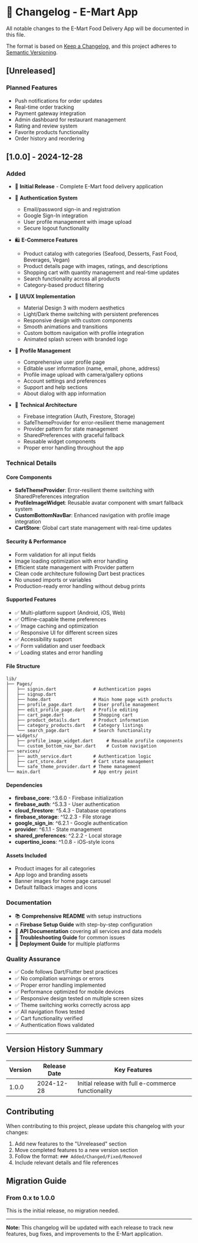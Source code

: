 # 📝 Changelog - E-Mart App

All notable changes to the E-Mart Food Delivery App will be documented in this file.

The format is based on [Keep a Changelog](https://keepachangelog.com/en/1.0.0/),
and this project adheres to [Semantic Versioning](https://semver.org/spec/v2.0.0.html).

## [Unreleased]

### Planned Features
- Push notifications for order updates
- Real-time order tracking
- Payment gateway integration
- Admin dashboard for restaurant management
- Rating and review system
- Favorite products functionality
- Order history and reordering

## [1.0.0] - 2024-12-28

### Added
- 🎉 **Initial Release** - Complete E-Mart food delivery application
- 🔐 **Authentication System**
  - Email/password sign-in and registration
  - Google Sign-In integration
  - User profile management with image upload
  - Secure logout functionality
  
- 🛍️ **E-Commerce Features**
  - Product catalog with categories (Seafood, Desserts, Fast Food, Beverages, Vegan)
  - Product details page with images, ratings, and descriptions
  - Shopping cart with quantity management and real-time updates
  - Search functionality across all products
  - Category-based product filtering
  
- 🎨 **UI/UX Implementation**
  - Material Design 3 with modern aesthetics
  - Light/Dark theme switching with persistent preferences
  - Responsive design with custom components
  - Smooth animations and transitions
  - Custom bottom navigation with profile integration
  - Animated splash screen with branded logo
  
- 👤 **Profile Management**
  - Comprehensive user profile page
  - Editable user information (name, email, phone, address)
  - Profile image upload with camera/gallery options
  - Account settings and preferences
  - Support and help sections
  - About dialog with app information
  
- 🔧 **Technical Architecture**
  - Firebase integration (Auth, Firestore, Storage)
  - SafeThemeProvider for error-resilient theme management
  - Provider pattern for state management
  - SharedPreferences with graceful fallback
  - Reusable widget components
  - Proper error handling throughout the app

### Technical Details

#### Core Components
- **SafeThemeProvider**: Error-resilient theme switching with SharedPreferences integration
- **ProfileImageWidget**: Reusable avatar component with smart fallback system
- **CustomBottomNavBar**: Enhanced navigation with profile image integration
- **CartStore**: Global cart state management with real-time updates

#### Security & Performance
- Form validation for all input fields
- Image loading optimization with error handling
- Efficient state management with Provider pattern
- Clean code architecture following Dart best practices
- No unused imports or variables
- Production-ready error handling without debug prints

#### Supported Features
- ✅ Multi-platform support (Android, iOS, Web)
- ✅ Offline-capable theme preferences
- ✅ Image caching and optimization
- ✅ Responsive UI for different screen sizes
- ✅ Accessibility support
- ✅ Form validation and user feedback
- ✅ Loading states and error handling

#### File Structure
```
lib/
├── Pages/
│   ├── signin.dart              # Authentication pages
│   ├── signup.dart
│   ├── home.dart                # Main home page with products
│   ├── profile_page.dart        # User profile management
│   ├── edit_profile_page.dart   # Profile editing
│   ├── cart_page.dart           # Shopping cart
│   ├── product_details.dart     # Product information
│   ├── category_products.dart   # Category listings
│   └── search_page.dart         # Search functionality
├── widgets/
│   ├── profile_image_widget.dart     # Reusable profile components
│   └── custom_bottom_nav_bar.dart    # Custom navigation
├── services/
│   ├── auth_service.dart        # Authentication logic
│   ├── cart_store.dart          # Cart state management
│   └── safe_theme_provider.dart # Theme management
└── main.dart                    # App entry point
```

#### Dependencies
- **firebase_core**: ^3.6.0 - Firebase initialization
- **firebase_auth**: ^5.3.3 - User authentication
- **cloud_firestore**: ^5.4.3 - Database operations
- **firebase_storage**: ^12.2.3 - File storage
- **google_sign_in**: ^6.2.1 - Google authentication
- **provider**: ^6.1.1 - State management
- **shared_preferences**: ^2.2.2 - Local storage
- **cupertino_icons**: ^1.0.8 - iOS-style icons

#### Assets Included
- Product images for all categories
- App logo and branding assets
- Banner images for home page carousel
- Default fallback images and icons

### Documentation
- 📚 **Comprehensive README** with setup instructions
- 🔥 **Firebase Setup Guide** with step-by-step configuration
- 📡 **API Documentation** covering all services and data models
- 🔧 **Troubleshooting Guide** for common issues
- 🚀 **Deployment Guide** for multiple platforms

### Quality Assurance
- ✅ Code follows Dart/Flutter best practices
- ✅ No compilation warnings or errors
- ✅ Proper error handling implemented
- ✅ Performance optimized for mobile devices
- ✅ Responsive design tested on multiple screen sizes
- ✅ Theme switching works correctly across app
- ✅ All navigation flows tested
- ✅ Cart functionality verified
- ✅ Authentication flows validated

---

## Version History Summary

| Version | Release Date | Key Features |
|---------|--------------|--------------|
| 1.0.0   | 2024-12-28  | Initial release with full e-commerce functionality |

## Contributing

When contributing to this project, please update this changelog with your changes:

1. Add new features to the "Unreleased" section
2. Move completed features to a new version section
3. Follow the format: `### Added/Changed/Fixed/Removed`
4. Include relevant details and file references

## Migration Guide

### From 0.x to 1.0.0
This is the initial release, no migration needed.

---

**Note:** This changelog will be updated with each release to track new features, bug fixes, and improvements to the E-Mart application.